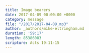 ```yaml
---
title: Image bearers
date: 2017-04-09 00:00:00 +0000
category: message
file: "/2017/2017-04-09.mp3"
author: _authors/mike-eltringham.md
duration: '59:17'
length: 85386083
scripture: Acts 19:11-15
---
```

